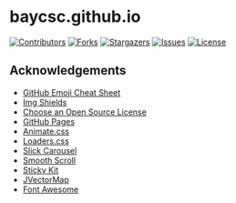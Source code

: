 # baycsc.github.io
[![Contributors][contributors-shield]][contributors-url]
[![Forks][forks-shield]][forks-url]
[![Stargazers][stars-shield]][stars-url]
[![Issues][issues-shield]][issues-url]
[![License][license-shield]][license-url]

[contributors-shield]: https://img.shields.io/github/contributors/othneildrew/Best-README-Template.svg?style=flat-square
[contributors-url]: https://github.com/baycsc/baycsc.github.io/graphs/contributors
[forks-shield]: https://img.shields.io/github/forks/othneildrew/Best-README-Template.svg?style=flat-square
[forks-url]: https://github.com/baycsc/baycsc.github.io/network/members
[issues-shield]: https://img.shields.io/github/issues/othneildrew/Best-README-Template.svg?style=flat-square
[issues-url]: https://github.com/baycsc/baycsc.github.io/issues
[license-shield]: https://img.shields.io/github/license/othneildrew/Best-README-Template.svg?style=flat-square
[license-url]: https://github.com/baycsc/baycsc.github.io/blob/master/LICENSE.txt
[stars-shield]: https://img.shields.io/github/stars/othneildrew/Best-README-Template.svg?style=flat-square
[stars-url]: https://github.com/baycsc/baycsc.github.io/stargazers

## Acknowledgements
* [GitHub Emoji Cheat Sheet](https://www.webpagefx.com/tools/emoji-cheat-sheet)
* [Img Shields](https://shields.io)
* [Choose an Open Source License](https://choosealicense.com)
* [GitHub Pages](https://pages.github.com)
* [Animate.css](https://daneden.github.io/animate.css)
* [Loaders.css](https://connoratherton.com/loaders)
* [Slick Carousel](https://kenwheeler.github.io/slick)
* [Smooth Scroll](https://github.com/cferdinandi/smooth-scroll)
* [Sticky Kit](http://leafo.net/sticky-kit)
* [JVectorMap](http://jvectormap.com)
* [Font Awesome](https://fontawesome.com)
